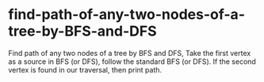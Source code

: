 # find-path-of-any-two-nodes-of-a-tree-by-BFS-and-DFS
Find path of any two nodes of a tree by BFS and DFS, Take the first vertex as a source in BFS (or DFS), follow the standard BFS (or DFS). If the second vertex is found in our traversal, then print path.
